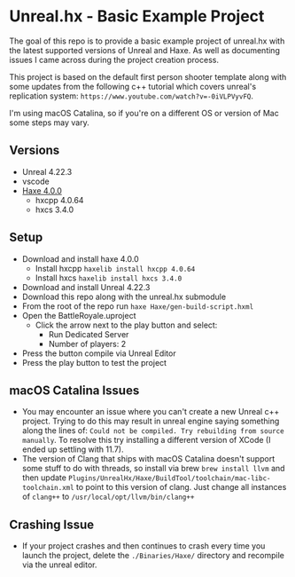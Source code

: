 # Unreal.hx - Basic Example Project

The goal of this repo is to provide a basic example project of unreal.hx with the latest supported versions of Unreal and Haxe. As well as documenting issues I came across during the project creation process.

This project is based on the default first person shooter template along with some updates from the following c++ tutorial which covers unreal's replication system: `https://www.youtube.com/watch?v=-0iVLPVyvFQ`.

I'm using macOS Catalina, so if you're on a different OS or version of Mac some steps may vary.

## Versions

* Unreal 4.22.3
* vscode
* [Haxe 4.0.0](https://haxe.org/download/version/4.0.0/)
  * hxcpp 4.0.64
  * hxcs 3.4.0

## Setup

* Download and install haxe 4.0.0
	* Install hxcpp `haxelib install hxcpp 4.0.64`
	* Install hxcs `haxelib install hxcs 3.4.0`
* Download and install Unreal 4.22.3
* Download this repo along with the unreal.hx submodule
* From the root of the repo run `haxe Haxe/gen-build-script.hxml`
* Open the BattleRoyale.uproject 
	* Click the arrow next to the play button and select:
		* Run Dedicated Server
  		* Number of players: 2
* Press the button compile via Unreal Editor
* Press the play button to test the project

## macOS Catalina Issues

* You may encounter an issue where you can't create a new Unreal c++ project. Trying to do this may result in unreal engine saying something along the lines of: `Could not be compiled. Try rebuilding from source manually`. To resolve this try installing a different version of XCode (I ended up settling with 11.7).
* The version of Clang that ships with macOS Catalina doesn't support some stuff to do with threads, so install via brew `brew install llvm` and then update `Plugins/UnrealHx/Haxe/BuildTool/toolchain/mac-libc-toolchain.xml` to point to this version of clang. Just change all instances of `clang++` to `/usr/local/opt/llvm/bin/clang++`

## Crashing Issue

* If your project crashes and then continues to crash every time you launch the project, delete the `./Binaries/Haxe/` directory and recompile via the unreal editor.